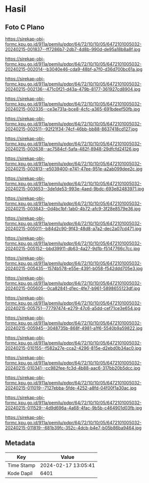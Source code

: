 # Hasil

## Foto C Plano

https://sirekap-obj-formc.kpu.go.id/911a/pemilu/pdpr/64/72/10/10/05/6472101005032-20240215-001837--ff7286b7-2db7-4d8b-990d-de95a18b8a8f.jpg

https://sirekap-obj-formc.kpu.go.id/911a/pemilu/pdpr/64/72/10/10/05/6472101005032-20240215-002014--b3040e46-cda9-48bf-a7f0-d36d700bc61a.jpg

https://sirekap-obj-formc.kpu.go.id/911a/pemilu/pdpr/64/72/10/10/05/6472101005032-20240215-002136--471c0f21-d43a-479b-8177-361927cd8904.jpg

https://sirekap-obj-formc.kpu.go.id/911a/pemilu/pdpr/64/72/10/10/05/6472101005032-20240215-002335--ce3e731a-bce8-4cfc-a365-691bdeef50fb.jpg

https://sirekap-obj-formc.kpu.go.id/911a/pemilu/pdpr/64/72/10/10/05/6472101005032-20240215-002511--92f21f34-74cf-46bb-bb88-8637418cd127.jpg

https://sirekap-obj-formc.kpu.go.id/911a/pemilu/pdpr/64/72/10/10/05/6472101005032-20240215-002638--ac7584cf-5afa-482f-8948-29dfcfd24126.jpg

https://sirekap-obj-formc.kpu.go.id/911a/pemilu/pdpr/64/72/10/10/05/6472101005032-20240215-002813--e5039400-e741-47ee-951e-a2ab099dee2c.jpg

https://sirekap-obj-formc.kpu.go.id/911a/pemilu/pdpr/64/72/10/10/05/6472101005032-20240215-003653--3de1de53-993e-4aed-9bdc-693e82483971.jpg

https://sirekap-obj-formc.kpu.go.id/911a/pemilu/pdpr/64/72/10/10/05/6472101005032-20240215-003843--0d4bc1bf-1ab0-4b72-afc9-3f28e8579e36.jpg

https://sirekap-obj-formc.kpu.go.id/911a/pemilu/pdpr/64/72/10/10/05/6472101005032-20240215-005011--b84d2c90-9f43-48d8-a7a2-dec2a07cd471.jpg

https://sirekap-obj-formc.kpu.go.id/911a/pemilu/pdpr/64/72/10/10/05/6472101005032-20240215-005152--bbd39911-db63-4a27-9d1b-f5147766c7cc.jpg

https://sirekap-obj-formc.kpu.go.id/911a/pemilu/pdpr/64/72/10/10/05/6472101005032-20240215-005435--1574b578-e55e-4391-b058-f542ddd705e3.jpg

https://sirekap-obj-formc.kpu.go.id/911a/pemilu/pdpr/64/72/10/10/05/6472101005032-20240215-005605--0ca82841-d1ec-4fe7-b961-5898655123df.jpg

https://sirekap-obj-formc.kpu.go.id/911a/pemilu/pdpr/64/72/10/10/05/6472101005032-20240215-005751--77797474-e279-47c6-a5dd-cef71ce3e654.jpg

https://sirekap-obj-formc.kpu.go.id/911a/pemilu/pdpr/64/72/10/10/05/6472101005032-20240215-005945--3048735b-868f-4981-a1f6-5540b9a59822.jpg

https://sirekap-obj-formc.kpu.go.id/911a/pemilu/pdpr/64/72/10/10/05/6472101005032-20240215-010155--f582a27e-cca2-4296-815e-d2ebd0b34ac0.jpg

https://sirekap-obj-formc.kpu.go.id/911a/pemilu/pdpr/64/72/10/10/05/6472101005032-20240215-010341--cc982fee-fc3d-4b88-aac6-317bb20b5dcc.jpg

https://sirekap-obj-formc.kpu.go.id/911a/pemilu/pdpr/64/72/10/10/05/6472101005032-20240215-011019--7127ebba-5fde-4252-a8fd-04f00f1a30ac.jpg

https://sirekap-obj-formc.kpu.go.id/911a/pemilu/pdpr/64/72/10/10/05/6472101005032-20240215-011529--4d9d696a-4a68-4fac-9b5b-c464901d03fb.jpg

https://sirekap-obj-formc.kpu.go.id/911a/pemilu/pdpr/64/72/10/10/05/6472101005032-20240215-011819--681b39fc-352c-4dcb-b4e7-b05b86ba9464.jpg


## Metadata

| Key        | Value               |
| ---------- | ------------------- |
| Time Stamp | 2024-02-17 13:05:41 |
| Kode Dapil | 6401                |



